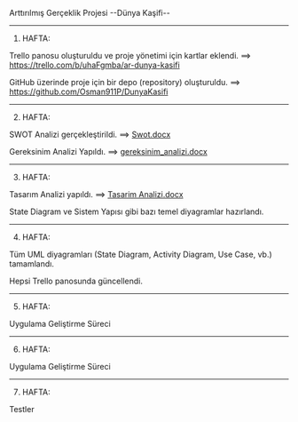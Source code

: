 Arttırılmış Gerçeklik Projesi
--Dünya Kaşifi--

----------------------------------------------------------------------------------------
1. HAFTA:

Trello panosu oluşturuldu ve proje yönetimi için kartlar eklendi.  ==> https://trello.com/b/uhaFgmba/ar-dunya-kasifi

GitHub üzerinde proje için bir depo (repository) oluşturuldu. ==> https://github.com/Osman911P/DunyaKasifi

----------------------------------------------------------------------------------------
2. HAFTA:

SWOT Analizi gerçekleştirildi.  ==> [Swot.docx](https://github.com/user-attachments/files/19826633/Swot.docx)

Gereksinim Analizi Yapıldı.  ==> [gereksinim_analizi.docx](https://github.com/user-attachments/files/19826634/gereksinim_analizi.docx)

----------------------------------------------------------------------------------------

3. HAFTA:

Tasarım Analizi yapıldı. ==> [Tasarim Analizi.docx](https://github.com/user-attachments/files/19826637/Tasarim.Analizi.docx)

State Diagram ve Sistem Yapısı gibi bazı temel diyagramlar hazırlandı.

----------------------------------------------------------------------------------------

4. HAFTA:

Tüm UML diyagramları (State Diagram, Activity Diagram, Use Case, vb.) tamamlandı.

Hepsi Trello panosunda güncellendi.

----------------------------------------------------------------------------------------

5. HAFTA:

Uygulama Geliştirme Süreci

----------------------------------------------------------------------------------------
6. HAFTA:

Uygulama Geliştirme Süreci

----------------------------------------------------------------------------------------
7. HAFTA:

Testler
